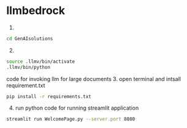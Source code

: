 # llmbedrock


1. 
```bash
cd GenAIsolutions
```

2. 
```bash
source .llmv/bin/activate
.llmv/bin/python
```

code for invoking llm for large documents
3. open terminal and intsall requirement.txt
```bash
pip install -r requirements.txt
```

4. run python code for running streamlit application
```bash
streamlit run WelcomePage.py --server.port 8080
```
